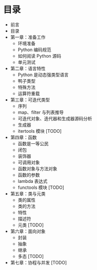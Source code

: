 # 目录

* 前言
* 目录
* 第一章：准备工作
  * 环境准备
  * Python 编码规范
  * 如何阅读 Python 源码
  * 单元测试
* 第二章：语言特性
  * Python 是动态强类型语言
  * 鸭子类型
  * 特殊方法
  * 运算符重载
* 第三章：可迭代类型
  * 序列
  * map、filter 与列表推导
  * 可迭代对象、迭代器和生成器源码分析
  * 生成器
  * itertools 模块 \[TODO]
* 第四章：函数
  * 函数是一等公民
  * 闭包
  * 装饰器
  * 可调用对象
  * 函数对象与方法对象
  * 函数的参数
  * lambda 表达式
  * functools 模块 \[TODO]
* 第五章：类与元类
  * 类的属性
  * 类的方法
  * 特性
  * 描述符
  * 元类 \[TODO]
* 第六章：面向对象
  * 封装
  * 抽象
  * 继承
  * 多态 \[TODO]
* 第七章：协程与并发 \[TODO]
